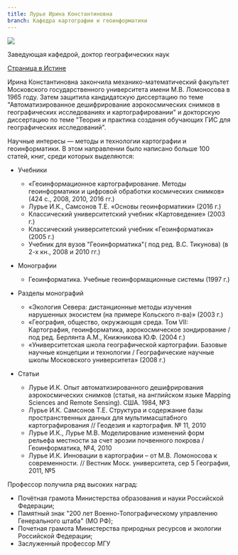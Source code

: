 ```yaml
---
title: Лурье Ирина Константиновна
branch: Кафедра картографии и геоинформатики
---
```


![](~/assets/images/lik.jpg)

Заведующая кафедрой, доктор географических наук

[Страница в Истине](https://istina.msu.ru/workers/427278)

Ирина Константиновна закончила механико-математический факультет Московского государственного университета имени М.В. Ломоносова в 1965 году. Затем защитила кандидатскую диссертацию по теме "Автоматизированное дешифрирование аэрокосмических снимков в географических исследованиях и картографировании" и докторскую диссертацию по теме "Теория и практика создания обучающих ГИС для географических исследований".

Научные интересы — методы и технологии картографии и геоинформатики. В этом направлении было написано больше 100 статей, книг, среди которых выделяются:

- Учебники

  - «Геоинформационное картографирование. Методы геоинформатики и цифровой обработки космических снимков» (424 с., 2008, 2010, 2016 гг.)
  - Лурье И.К., Самсонов Т.Е. «Основы геоинформатики» (2016 г.)
  - Классический университетский учебник «Картоведение» (2003 г.)
  - Классический университетский учебник «Геоинформатика» (2005 г.)
  - Учебник для вузов "Геоинформатика"( под ред. В.С. Тикунова) (в 2-х кн., 2008 и 2010 гг.)

- Монографии

  - Геоинформатика. Учебные геоинформационные системы (1997 г.)

- Разделы монографий

  - «Экология Севера: дистанционные методы изучения нарушенных экосистем (на примере Кольского п-ва)» (2003 г.)
  - «География, общество, окружающая среда. Том VII: Картография, геоинформатика, аэрокосмическое зондирование / под ред. Берлянта А.М., Книжникова Ю.Ф. (2004 г.) 
  - «Университетская школа географической картографии. Базовые научные концепции и технологии / Географические научные школы Московского университета» (2008 г.)

- Статьи

  - Лурье И.К. Опыт автоматизированного дешифрирования аэрокосмических снимков (статья, на английском языке Mapping Sciences and Remote Sensing). США. 1984, №3
  - Лурье И.К. Самсонов Т.Е. Структура и содержание базы пространственных данных для мультимасштабного картографирования // Геодезия и картография. № 11, 2010
  - Лурье И.К., Лурье М.В. Моделирование изменений форм рельефа местности за счет эрозии почвенного покрова / Геоинформатика, №4, 2010
  - Лурье И.К. Инновации в картографии – от М.В. Ломоносова к современности. // Вестник Моск. университета, сер 5 География, 2011, №5

Профессор получила ряд высоких наград:

- Почётная грамота Министерства образования и науки Российской Федерации;
- Памятный знак "200 лет Военно-Топографическому управлению Генерального штаба" (МО РФ);
- Почетная грамота Министерства природных ресурсов и экологии Российской Федерации;
- Заслуженный профессор МГУ

